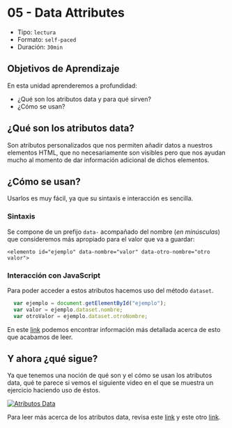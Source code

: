 # 05 - Data Attributes

* Tipo: `lectura`
* Formato: `self-paced`
* Duración: `30min`

## Objetivos de Aprendizaje

En esta unidad aprenderemos a profundidad:

* ¿Qué son los atributos data y para qué sirven?
* ¿Cómo se usan?

## ¿Qué son los atributos data?

Son atributos personalizados que nos permiten añadir datos a nuestros elementos HTML, que no necesariamente son visibles pero que nos ayudan mucho al momento de dar información adicional de dichos elementos.

## ¿Cómo se usan?

Usarlos es muy fácil, ya que su sintaxis e interacción es sencilla.

### Sintaxis

Se compone de un prefijo `data-` acompañado del nombre \(_en minúsculas_\) que consideremos más apropiado para el valor que va a guardar:

```markup
<elemento id="ejemplo" data-nombre="valor" data-otro-nombre="otro valor">
```

### Interacción con JavaScript

Para poder acceder a estos atributos hacemos uso del método `dataset`.

```javascript
  var ejemplo = document.getElementById("ejemplo");
  var valor = ejemplo.dataset.nombre;
  var otroValor = ejemplo.dataset.otroNombre;
```

En este [link](https://cybmeta.com/los-atributos-data-y-el-dataset-api) podemos encontrar información más detallada acerca de esto que acabamos de leer.

## Y ahora ¿qué sigue?

Ya que tenemos una noción de qué son y el cómo se usan los atributos data, qué te parece si vemos el siguiente video en el que se muestra un ejercicio haciendo uso de éstos.

[![Atributos Data](https://img.youtube.com/vi/fnn6mqN1S8Q/0.jpg)](https://www.youtube.com/watch?v=fnn6mqN1S8Q)

Para leer más acerca de los atributos data, revisa este [link](https://developer.mozilla.org/en-US/docs/Learn/HTML/Howto/Use_data_attributes) y este otro [link](https://www.w3schools.com/tags/att_global_data.asp).

